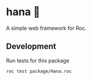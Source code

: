 # hana 🌸

A simple web framework for Roc.

## Development

Run tests for this package

```sh
roc test package/Hana.roc
```
